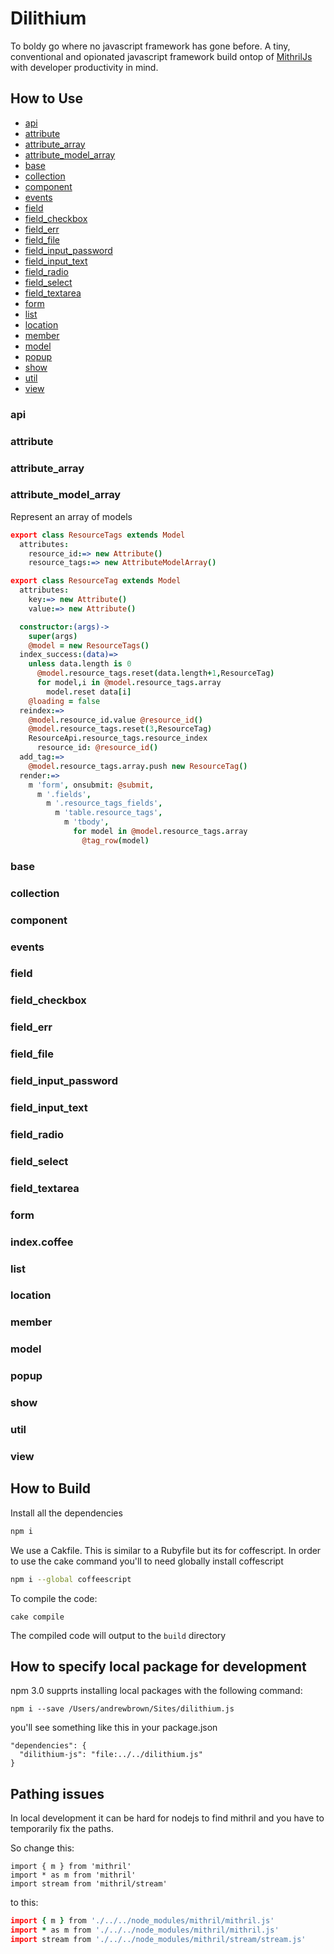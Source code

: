 # Dilithium

To boldy go where no javascript framework has gone before.
A tiny, conventional and opionated javascript framework build ontop of
[MithrilJs](https://mithril.js.org/) with developer productivity in mind.

## How to Use

- [api](#api)
- [attribute](#attribute)
- [attribute_array](#attribute_rray)
- [attribute_model_array](#attribute_model_array)
- [base](#base)
- [collection](#collection)
- [component](#component)
- [events](#events)
- [field](#field)
- [field_checkbox](#field_checkbox)
- [field_err](#field_err)
- [field_file](#field_file)
- [field_input_password](#field_input_password)
- [field_input_text](#field_input_text)
- [field_radio](#field_radio)
- [field_select](#field_select)
- [field_textarea](#field_textarea)
- [form](#form)
- [list](#list)
- [location](#location)
- [member](#member)
- [model](#model)
- [popup](#popup)
- [show](#show)
- [util](#util)
- [view](#view)

### api

### attribute

### attribute_array

### attribute_model_array

Represent an array of models

```coffee
export class ResourceTags extends Model
  attributes:
    resource_id:=> new Attribute()
    resource_tags:=> new AttributeModelArray()

export class ResourceTag extends Model
  attributes:
    key:=> new Attribute()
    value:=> new Attribute()
```

```coffee
  constructor:(args)->
    super(args)
    @model = new ResourceTags()
  index_success:(data)=>
    unless data.length is 0
      @model.resource_tags.reset(data.length+1,ResourceTag)
      for model,i in @model.resource_tags.array
        model.reset data[i]
    @loading = false
  reindex:=>
    @model.resource_id.value @resource_id()
    @model.resource_tags.reset(3,ResourceTag)
    ResourceApi.resource_tags.resource_index
      resource_id: @resource_id()
  add_tag:=>
    @model.resource_tags.array.push new ResourceTag()
  render:=>
    m 'form', onsubmit: @submit,
      m '.fields',
        m '.resource_tags_fields',
          m 'table.resource_tags',
            m 'tbody',
              for model in @model.resource_tags.array
                @tag_row(model)

```

### base

### collection

### component

### events

### field

### field_checkbox

### field_err

### field_file

### field_input_password

### field_input_text

### field_radio

### field_select

### field_textarea

### form

### index.coffee

### list

### location

### member

### model

### popup

### show

### util

### view

## How to Build

Install all the dependencies

```sh
npm i
```

We use a Cakfile. This is similar to a Rubyfile but its for coffescript.
In order to use the cake command you'll to need globally install
coffescript

```sh
npm i --global coffeescript
```

To compile the code:
```
cake compile
```

The compiled code will output to the `build` directory


## How to specify local package for development


npm 3.0 supprts installing local packages with the following command:

```
npm i --save /Users/andrewbrown/Sites/dilithium.js
```

you'll see something like this in your package.json

```
"dependencies": {
  "dilithium-js": "file:../../dilithium.js"
}
```


## Pathing issues


In local development it can be hard for nodejs to find mithril
and you have to temporarily fix the paths.

So change this:

```
import { m } from 'mithril'
import * as m from 'mithril'
import stream from 'mithril/stream'
```

to this:

```coffee
import { m } from './../../node_modules/mithril/mithril.js'
import * as m from './../../node_modules/mithril/mithril.js'
import stream from './../../node_modules/mithril/stream/stream.js'
```
